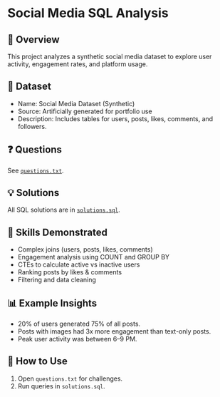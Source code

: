 # Social Media SQL Analysis

## 📌 Overview  
This project analyzes a synthetic social media dataset to explore user activity, engagement rates, and platform usage.  

## 📂 Dataset  
- Name: Social Media Dataset (Synthetic)  
- Source: Artificially generated for portfolio use  
- Description: Includes tables for users, posts, likes, comments, and followers.  

## ❓ Questions  
See [`questions.txt`](./questions.txt).  

## 💡 Solutions  
All SQL solutions are in [`solutions.sql`](./solutions.sql).  

## 🔑 Skills Demonstrated  
- Complex joins (users, posts, likes, comments)  
- Engagement analysis using COUNT and GROUP BY  
- CTEs to calculate active vs inactive users  
- Ranking posts by likes & comments  
- Filtering and data cleaning  

## 📊 Example Insights  
- 20% of users generated 75% of all posts.  
- Posts with images had 3x more engagement than text-only posts.  
- Peak user activity was between 6–9 PM.  

## 🚀 How to Use  
1. Open `questions.txt` for challenges.  
2. Run queries in `solutions.sql`.  
